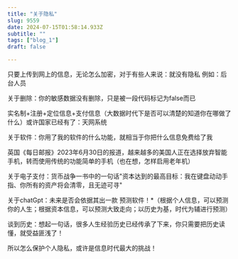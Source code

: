 ```yaml
--- 
title: "关于隐私" 
slug: 9559
date: 2024-07-15T01:58:14.933Z 
subtitle: "" 
tags: ["blog_1"] 
draft: false

--- 
```



只要上传到网上的信息，无论怎么加密，对于有些人来说：就没有隐私     例如：后台人员

关于删除：你的敏感数据没有删除，只是被一段代码标记为false而已

实名制+注册+定位信息+支付信息（大数据时代下是否可以清楚的知道你在哪做了什么）或许国家已经有了：天网系统

关于软件：你用了我的软件的什么功能，就相当于你把什么信息免费给了我




英国《每日邮报》2023年6月30日的报道，越来越多的美国人正在选择放弃智能手机，转而使用传统的功能简单的手机（也在想，怎样启用老年机）




关于电子支付：货币战争一书中的一句话"资本达到的最高目标：我在键盘动动手指、你所有的资产将会清零，且无迹可寻"

关于chatGpt：未来是否会依据其出一款 预测软件！*（根据个人信息，可以预测你的人生；根据资本信息，可以预测大致走向；以历史为基，时代为辅进行预测）

谈到历史：想起一句话，很多人生经验历史已经传承了下来，你只需要把历史读懂，就受益匪浅了！




所以怎么保护个人隐私，或许是信息时代最大的挑战！

